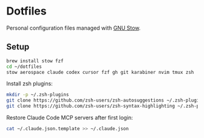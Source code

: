 # Dotfiles

Personal configuration files managed with [GNU Stow](https://www.gnu.org/software/stow/).

## Setup

```bash
brew install stow fzf
cd ~/dotfiles
stow aerospace claude codex cursor fzf gh git karabiner nvim tmux zsh
```

Install zsh plugins:
```bash
mkdir -p ~/.zsh-plugins
git clone https://github.com/zsh-users/zsh-autosuggestions ~/.zsh-plugins/zsh-autosuggestions
git clone https://github.com/zsh-users/zsh-syntax-highlighting ~/.zsh-plugins/zsh-syntax-highlighting
```

Restore Claude Code MCP servers after first login:
```bash
cat ~/.claude.json.template >> ~/.claude.json
```
